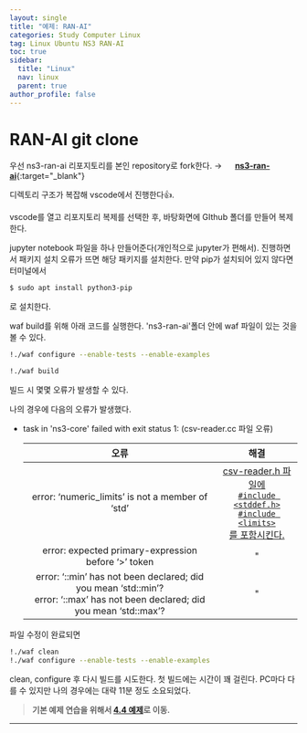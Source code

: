 ```yaml
---
layout: single
title: "예제: RAN-AI"
categories: Study Computer Linux
tag: Linux Ubuntu NS3 RAN-AI
toc: true
sidebar:
  title: "Linux"
  nav: linux
  parent: true
author_profile: false
---
```


# RAN-AI git clone
우선 ns3-ran-ai 리포지토리를 본인 repository로 fork한다. &rarr; <a href ="https://github.com/signetlabdei/ns3-ran-ai" target="_blank" rel="noopener noreferrer"><img src="https://img.icons8.com/ios-glyphs/120/null/github.png" width="15" height="15" style="box-shadow:none;"></a> [**ns3-ran-ai**](https://github.com/signetlabdei/ns3-ran-ai){:target="_blank"}

디렉토리 구조가 복잡해 vscode에서 진행한다👍.

vscode를 열고 리포지토리 복제를 선택한 후, 바탕화면에 GIthub 폴더를 만들어 복제한다.

jupyter notebook 파일을 하나 만들어준다(개인적으로 jupyter가 편해서).
진행하면서 패키지 설치 오류가 뜨면 해당 패키지를 설치한다.
만약 pip가 설치되어 있지 않다면 터미널에서
```bash
$ sudo apt install python3-pip
```
로 설치한다.

waf build를 위해 아래 코드를 실행한다. 'ns3-ran-ai'폴더 안에 waf 파일이 있는 것을 볼 수 있다.
```bash
!./waf configure --enable-tests --enable-examples
```
```bash
!./waf build
```
빌드 시 몇몇 오류가 발생할 수 있다.

나의 경우에 다음의 오류가 발생했다.

- task in 'ns3-core' failed with exit status 1: (csv-reader.cc 파일 오류)

  | 오류  | 해결  |
  | :---: | :---: |
  | error: ‘numeric_limits’ is not a member of ‘std’  | <a href="https://stackoverflow.com/questions/71296302/numeric-limits-is-not-a-member-of-std" target="_blank">csv-reader.h 파일에<br>`#include <stddef.h>`<br>`#include <limits>`<br>를 포함시킨다.</a> |
  | error: expected primary-expression before ‘>’ token | " |
  | error: ‘::min’ has not been declared; did you mean ‘std::min’?<br>error: ‘::max’ has not been declared; did you mean ‘std::max’?  | " |

파일 수정이 완료되면
```bash
!./waf clean
!./waf configure --enable-tests --enable-examples
```
clean, configure 후 다시 빌드를 시도한다. 첫 빌드에는 시간이 꽤 걸린다. PC마다 다를 수 있지만 나의 경우에는 대략 11분 정도 소요되었다.

> **기본 예제 연습을 위해서 [4.4 예제](/study/computer/linux/4.4)로 이동.**

---

